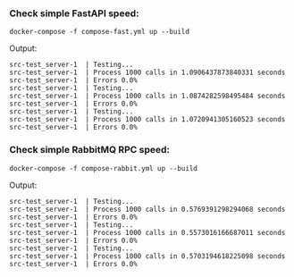 ### Check simple FastAPI speed:
```commandline
docker-compose -f compose-fast.yml up --build
```
Output:
```commandline
src-test_server-1  | Testing...
src-test_server-1  | Process 1000 calls in 1.0906437873840331 seconds
src-test_server-1  | Errors 0.0%
src-test_server-1  | Testing...
src-test_server-1  | Process 1000 calls in 1.0874282598495484 seconds
src-test_server-1  | Errors 0.0%
src-test_server-1  | Testing...
src-test_server-1  | Process 1000 calls in 1.0720941305160523 seconds
src-test_server-1  | Errors 0.0%
```

### Check simple RabbitMQ RPC speed:
```commandline
docker-compose -f compose-rabbit.yml up --build
```
Output:
```commandline
src-test_server-1  | Testing...
src-test_server-1  | Process 1000 calls in 0.5769391298294068 seconds
src-test_server-1  | Errors 0.0%
src-test_server-1  | Testing...
src-test_server-1  | Process 1000 calls in 0.5573016166687011 seconds
src-test_server-1  | Errors 0.0%
src-test_server-1  | Testing...
src-test_server-1  | Process 1000 calls in 0.5703194618225098 seconds
src-test_server-1  | Errors 0.0%
```